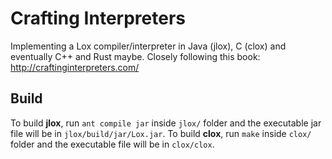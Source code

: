 # Crafting Interpreters

Implementing a Lox compiler/interpreter in Java (jlox), C (clox) and eventually C++ and Rust maybe.
Closely following this book: http://craftinginterpreters.com/

## Build

To build __jlox__, run `ant compile jar` inside `jlox/` folder and the executable jar file will be in `jlox/build/jar/Lox.jar`.
To build __clox__, run `make` inside `clox/` folder and the executable file will be in `clox/clox`.